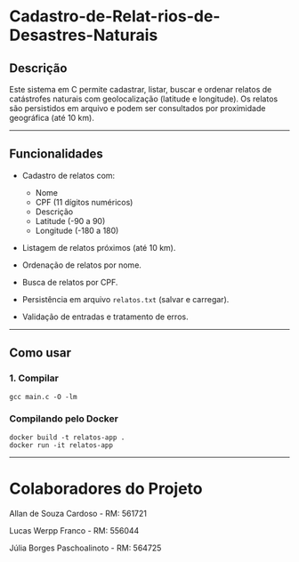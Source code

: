 # Cadastro-de-Relat-rios-de-Desastres-Naturais

## Descrição
Este sistema em C permite cadastrar, listar, buscar e ordenar relatos de catástrofes naturais com geolocalização (latitude e longitude). Os relatos são persistidos em arquivo e podem ser consultados por proximidade geográfica (até 10 km).

---

## Funcionalidades
- Cadastro de relatos com:
  - Nome
  - CPF (11 dígitos numéricos)
  - Descrição
  - Latitude (-90 a 90)
  - Longitude (-180 a 180)

- Listagem de relatos próximos (até 10 km).
- Ordenação de relatos por nome.
- Busca de relatos por CPF.
- Persistência em arquivo `relatos.txt` (salvar e carregar).
- Validação de entradas e tratamento de erros.

---

## Como usar

### 1. Compilar
```
gcc main.c -O -lm
```

### Compilando pelo Docker
```
docker build -t relatos-app .
docker run -it relatos-app
```
---

# Colaboradores do Projeto 

  Allan de Souza Cardoso - RM: 561721

  Lucas Werpp Franco - RM: 556044
  
  Júlia Borges Paschoalinoto - RM: 564725
